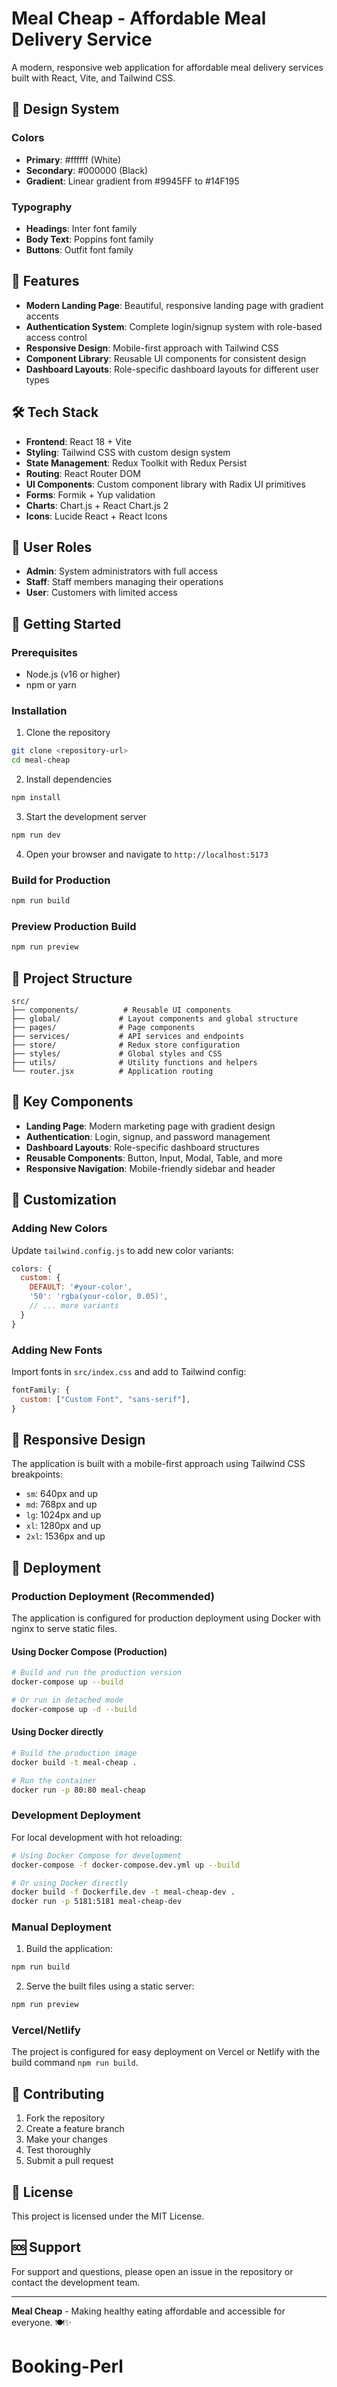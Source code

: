 # Meal Cheap - Affordable Meal Delivery Service

A modern, responsive web application for affordable meal delivery services built with React, Vite, and Tailwind CSS.

## 🎨 Design System

### Colors

- **Primary**: #ffffff (White)
- **Secondary**: #000000 (Black)
- **Gradient**: Linear gradient from #9945FF to #14F195

### Typography

- **Headings**: Inter font family
- **Body Text**: Poppins font family
- **Buttons**: Outfit font family

## 🚀 Features

- **Modern Landing Page**: Beautiful, responsive landing page with gradient accents
- **Authentication System**: Complete login/signup system with role-based access control
- **Responsive Design**: Mobile-first approach with Tailwind CSS
- **Component Library**: Reusable UI components for consistent design
- **Dashboard Layouts**: Role-specific dashboard layouts for different user types

## 🛠️ Tech Stack

- **Frontend**: React 18 + Vite
- **Styling**: Tailwind CSS with custom design system
- **State Management**: Redux Toolkit with Redux Persist
- **Routing**: React Router DOM
- **UI Components**: Custom component library with Radix UI primitives
- **Forms**: Formik + Yup validation
- **Charts**: Chart.js + React Chart.js 2
- **Icons**: Lucide React + React Icons

## 📱 User Roles

- **Admin**: System administrators with full access
- **Staff**: Staff members managing their operations
- **User**: Customers with limited access

## 🚀 Getting Started

### Prerequisites

- Node.js (v16 or higher)
- npm or yarn

### Installation

1. Clone the repository

```bash
git clone <repository-url>
cd meal-cheap
```

2. Install dependencies

```bash
npm install
```

3. Start the development server

```bash
npm run dev
```

4. Open your browser and navigate to `http://localhost:5173`

### Build for Production

```bash
npm run build
```

### Preview Production Build

```bash
npm run preview
```

## 📁 Project Structure

```
src/
├── components/          # Reusable UI components
├── global/             # Layout components and global structure
├── pages/              # Page components
├── services/           # API services and endpoints
├── store/              # Redux store configuration
├── styles/             # Global styles and CSS
├── utils/              # Utility functions and helpers
└── router.jsx          # Application routing
```

## 🎯 Key Components

- **Landing Page**: Modern marketing page with gradient design
- **Authentication**: Login, signup, and password management
- **Dashboard Layouts**: Role-specific dashboard structures
- **Reusable Components**: Button, Input, Modal, Table, and more
- **Responsive Navigation**: Mobile-friendly sidebar and header

## 🔧 Customization

### Adding New Colors

Update `tailwind.config.js` to add new color variants:

```javascript
colors: {
  custom: {
    DEFAULT: '#your-color',
    '50': 'rgba(your-color, 0.05)',
    // ... more variants
  }
}
```

### Adding New Fonts

Import fonts in `src/index.css` and add to Tailwind config:

```javascript
fontFamily: {
  custom: ["Custom Font", "sans-serif"],
}
```

## 📱 Responsive Design

The application is built with a mobile-first approach using Tailwind CSS breakpoints:

- `sm`: 640px and up
- `md`: 768px and up
- `lg`: 1024px and up
- `xl`: 1280px and up
- `2xl`: 1536px and up

## 🚀 Deployment

### Production Deployment (Recommended)

The application is configured for production deployment using Docker with nginx to serve static files.

#### Using Docker Compose (Production)

```bash
# Build and run the production version
docker-compose up --build

# Or run in detached mode
docker-compose up -d --build
```

#### Using Docker directly

```bash
# Build the production image
docker build -t meal-cheap .

# Run the container
docker run -p 80:80 meal-cheap
```

### Development Deployment

For local development with hot reloading:

```bash
# Using Docker Compose for development
docker-compose -f docker-compose.dev.yml up --build

# Or using Docker directly
docker build -f Dockerfile.dev -t meal-cheap-dev .
docker run -p 5181:5181 meal-cheap-dev
```

### Manual Deployment

1. Build the application:

```bash
npm run build
```

2. Serve the built files using a static server:

```bash
npm run preview
```

### Vercel/Netlify

The project is configured for easy deployment on Vercel or Netlify with the build command `npm run build`.

## 🤝 Contributing

1. Fork the repository
2. Create a feature branch
3. Make your changes
4. Test thoroughly
5. Submit a pull request

## 📄 License

This project is licensed under the MIT License.

## 🆘 Support

For support and questions, please open an issue in the repository or contact the development team.

---

**Meal Cheap** - Making healthy eating affordable and accessible for everyone. 🍽️✨
# Booking-Perl
